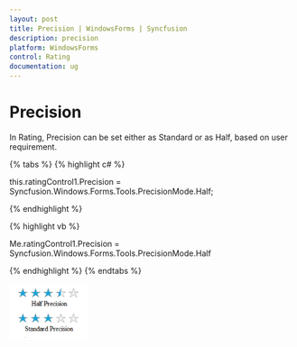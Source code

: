 ```yaml
---
layout: post
title: Precision | WindowsForms | Syncfusion
description: precision
platform: WindowsForms
control: Rating  
documentation: ug
---
```


# Precision

In Rating, Precision can be set either as Standard or as Half, based on user requirement.

{% tabs %}
{% highlight c# %}

this.ratingControl1.Precision = Syncfusion.Windows.Forms.Tools.PrecisionMode.Half;

{% endhighlight %}

{% highlight vb %}

Me.ratingControl1.Precision = Syncfusion.Windows.Forms.Tools.PrecisionMode.Half

{% endhighlight %}
{% endtabs %}

![](Precision_images/Precision_img1.png)
